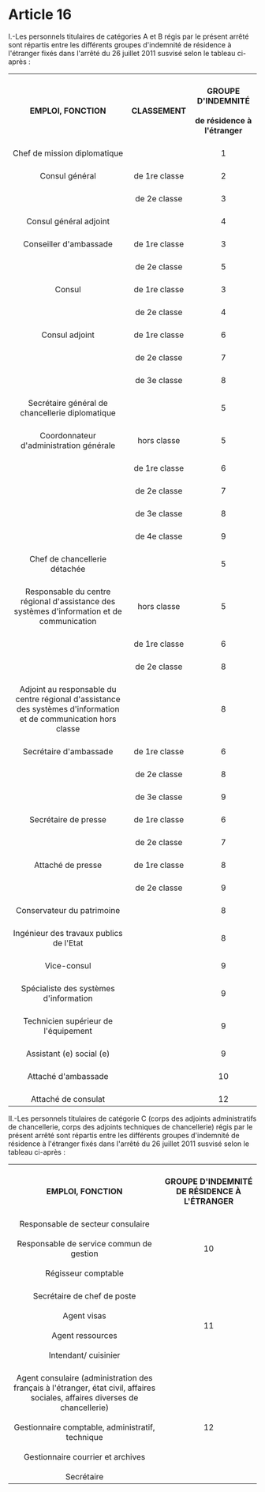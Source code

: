 # Article 16

I.-Les personnels titulaires de catégories A et B régis par le présent arrêté sont répartis entre les différents groupes d'indemnité de résidence à l'étranger fixés dans l'arrêté du 26 juillet 2011 susvisé selon le tableau ci-après :

<table>
<tbody>
<tr>
<th>
<br/>EMPLOI, FONCTION <br/>
</th>
<th>
<br/>CLASSEMENT <br/>
</th>
<th>
<br/>GROUPE D'INDEMNITÉ <br/>
<br/>de résidence à l'étranger <br/>
</th>
</tr>
<tr>
<td align="center">
<br/>Chef de mission diplomatique <br/>
</td>
<td align="center">
<br/>
<br/>
</td>
<td align="center">
<br/>1 <br/>
</td>
</tr>
<tr>
<td align="center">
<br/>Consul général <br/>
</td>
<td align="center">
<br/>de 1re classe <br/>
</td>
<td align="center">
<br/>2 <br/>
</td>
</tr>
<tr>
<td align="center">
<br/>
<br/>
</td>
<td align="center">
<br/>de 2e classe <br/>
</td>
<td align="center">
<br/>3 <br/>
</td>
</tr>
<tr>
<td align="center">
<br/>Consul général adjoint <br/>
</td>
<td align="center">
<br/>
<br/>
</td>
<td align="center">
<br/>4 <br/>
</td>
</tr>
<tr>
<td align="center">
<br/>Conseiller d'ambassade <br/>
</td>
<td align="center">
<br/>de 1re classe <br/>
</td>
<td align="center">
<br/>3 <br/>
</td>
</tr>
<tr>
<td align="center">
<br/>
<br/>
</td>
<td align="center">
<br/>de 2e classe <br/>
</td>
<td align="center">
<br/>5 <br/>
</td>
</tr>
<tr>
<td align="center">
<br/>Consul <br/>
</td>
<td align="center">
<br/>de 1re classe <br/>
</td>
<td align="center">
<br/>3 <br/>
</td>
</tr>
<tr>
<td align="center">
<br/>
<br/>
</td>
<td align="center">
<br/>de 2e classe <br/>
</td>
<td align="center">
<br/>4 <br/>
</td>
</tr>
<tr>
<td align="center">
<br/>Consul adjoint <br/>
</td>
<td align="center">
<br/>de 1re classe <br/>
</td>
<td align="center">
<br/>6 <br/>
</td>
</tr>
<tr>
<td align="center">
<br/>
<br/>
</td>
<td align="center">
<br/>de 2e classe <br/>
</td>
<td align="center">
<br/>7 <br/>
</td>
</tr>
<tr>
<td align="center">
<br/>
<br/>
</td>
<td align="center">
<br/>de 3e classe <br/>
</td>
<td align="center">
<br/>8 <br/>
</td>
</tr>
<tr>
<td align="center">
<br/>Secrétaire général de chancellerie diplomatique <br/>
</td>
<td align="center">
<br/>
<br/>
</td>
<td align="center">
<br/>5 <br/>
</td>
</tr>
<tr>
<td align="center">
<br/>Coordonnateur d'administration générale <br/>
</td>
<td align="center">
<br/>hors classe <br/>
</td>
<td align="center">
<br/>5 <br/>
</td>
</tr>
<tr>
<td align="center">
<br/>
<br/>
</td>
<td align="center">
<br/>de 1re classe <br/>
</td>
<td align="center">
<br/>6 <br/>
</td>
</tr>
<tr>
<td align="center">
<br/>
<br/>
</td>
<td align="center">
<br/>de 2e classe <br/>
</td>
<td align="center">
<br/>7 <br/>
</td>
</tr>
<tr>
<td align="center">
<br/>
<br/>
</td>
<td align="center">
<br/>de 3e classe <br/>
</td>
<td align="center">
<br/>8 <br/>
</td>
</tr>
<tr>
<td align="center">
<br/>
<br/>
</td>
<td align="center">
<br/>de 4e classe <br/>
</td>
<td align="center">
<br/>9 <br/>
</td>
</tr>
<tr>
<td align="center">
<br/>Chef de chancellerie détachée <br/>
</td>
<td align="center">
<br/>
<br/>
</td>
<td align="center">
<br/>5 <br/>
</td>
</tr>
<tr>
<td align="center">
<br/>Responsable du centre régional d'assistance des systèmes d'information et de communication <br/>
</td>
<td align="center">
<br/>hors classe <br/>
</td>
<td align="center">
<br/>5 <br/>
</td>
</tr>
<tr>
<td align="center">
<br/>
<br/>
</td>
<td align="center">
<br/>de 1re classe <br/>
</td>
<td align="center">
<br/>6 <br/>
</td>
</tr>
<tr>
<td align="center">
<br/>
<br/>
</td>
<td align="center">
<br/>de 2e classe <br/>
</td>
<td align="center">
<br/>8 <br/>
</td>
</tr>
<tr>
<td align="center">
<br/>Adjoint au responsable du centre régional d'assistance des systèmes d'information et de communication hors classe <br/>
</td>
<td align="center">
<br/>
<br/>
</td>
<td align="center">
<br/>8 <br/>
</td>
</tr>
<tr>
<td align="center">
<br/>Secrétaire d'ambassade <br/>
</td>
<td align="center">
<br/>de 1re classe <br/>
</td>
<td align="center">
<br/>6 <br/>
</td>
</tr>
<tr>
<td align="center">
<br/>
<br/>
</td>
<td align="center">
<br/>de 2e classe <br/>
</td>
<td align="center">
<br/>8 <br/>
</td>
</tr>
<tr>
<td align="center">
<br/>
<br/>
</td>
<td align="center">
<br/>de 3e classe <br/>
</td>
<td align="center">
<br/>9 <br/>
</td>
</tr>
<tr>
<td align="center">
<br/>Secrétaire de presse <br/>
</td>
<td align="center">
<br/>de 1re classe <br/>
</td>
<td align="center">
<br/>6 <br/>
</td>
</tr>
<tr>
<td align="center">
<br/>
<br/>
</td>
<td align="center">
<br/>de 2e classe <br/>
</td>
<td align="center">
<br/>7 <br/>
</td>
</tr>
<tr>
<td align="center">
<br/>Attaché de presse <br/>
</td>
<td align="center">
<br/>de 1re classe <br/>
</td>
<td align="center">
<br/>8 <br/>
</td>
</tr>
<tr>
<td align="center">
<br/>
<br/>
</td>
<td align="center">
<br/>de 2e classe <br/>
</td>
<td align="center">
<br/>9 <br/>
</td>
</tr>
<tr>
<td align="center">
<br/>Conservateur du patrimoine <br/>
</td>
<td align="center">
<br/>
<br/>
</td>
<td align="center">
<br/>8 <br/>
</td>
</tr>
<tr>
<td align="center">
<br/>Ingénieur des travaux publics de l'Etat <br/>
</td>
<td align="center">
<br/>
<br/>
</td>
<td align="center">
<br/>8 <br/>
</td>
</tr>
<tr>
<td align="center">
<br/>Vice-consul <br/>
</td>
<td align="center">
<br/>
<br/>
</td>
<td align="center">
<br/>9 <br/>
</td>
</tr>
<tr>
<td align="center">
<br/>Spécialiste des systèmes d'information <br/>
</td>
<td align="center">
<br/>
<br/>
</td>
<td align="center">
<br/>9 <br/>
</td>
</tr>
<tr>
<td align="center">
<br/>Technicien supérieur de l'équipement <br/>
</td>
<td align="center">
<br/>
<br/>
</td>
<td align="center">
<br/>9 <br/>
</td>
</tr>
<tr>
<td align="center">
<br/>Assistant (e) social (e) <br/>
</td>
<td align="center">
<br/>
<br/>
</td>
<td align="center">
<br/>9 <br/>
</td>
</tr>
<tr>
<td align="center">
<br/>Attaché d'ambassade <br/>
</td>
<td align="center">
<br/>
<br/>
</td>
<td align="center">
<br/>10 <br/>
</td>
</tr>
<tr>
<td align="center">
<br/>Attaché de consulat <br/>
</td>
<td align="center">
<br/>
<br/>
</td>
<td align="center">
<br/>12 <br/>
</td>
</tr>
</tbody>
</table>

II.-Les personnels titulaires de catégorie C (corps des adjoints administratifs de chancellerie, corps des adjoints techniques de chancellerie) régis par le présent arrêté sont répartis entre les différents groupes d'indemnité de résidence à l'étranger fixés dans l'arrêté du 26 juillet 2011 susvisé selon le tableau ci-après :

<table>
<tbody>
<tr>
<th>
<br/>EMPLOI, FONCTION <br/>
</th>
<th>
<br/>GROUPE D'INDEMNITÉ DE RÉSIDENCE À L'ÉTRANGER <br/>
</th>
</tr>
<tr>
<td align="center">
<br/>Responsable de secteur consulaire <br/>
<br/>Responsable de service commun de gestion <br/>
<br/>Régisseur comptable <br/>
</td>
<td align="center">
<br/>10 <br/>
</td>
</tr>
<tr>
<td align="center">
<br/>Secrétaire de chef de poste <br/>
<br/>Agent visas <br/>
<br/>Agent ressources <br/>
<br/>Intendant/ cuisinier <br/>
</td>
<td align="center">
<br/>11 <br/>
</td>
</tr>
<tr>
<td align="center">
<br/>Agent consulaire (administration des français à l'étranger, état civil, affaires sociales, affaires diverses de chancellerie) <br/>
<br/>Gestionnaire comptable, administratif, technique <br/>
<br/>Gestionnaire courrier et archives <br/>
<br/>Secrétaire <br/>
</td>
<td align="center">
<br/>12<br/>
</td>
</tr>
</tbody>
</table>
